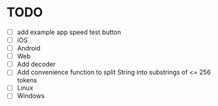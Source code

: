 # TODO
- [ ] add example app speed test button  
- [ ] iOS
- [ ] Android
- [ ] Web
- [ ] Add decoder
- [ ] Add convenience function to split String into substrings of <= 256 tokens
- [ ] Linux
- [ ] Windows